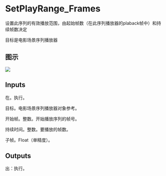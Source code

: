 # SetPlayRange_Frames

设置此序列的有效播放范围，由起始帧数（在此序列播放器的plaback帧中）和持续帧数决定

目标是电影场景序列播放器

## 图示

![]($-20221218-20515665.png)

## Inputs

在。执行。

目标。电影场景序列播放器对象参考。

开始帧。整数。开始播放序列的帧号。

持续时间。整数。要播放的帧数。

子帧。Float（单精度）。  

## Outputs

出：执行。
